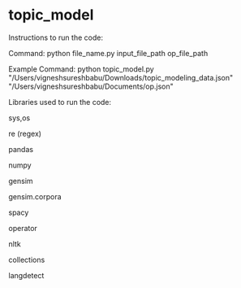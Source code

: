 # topic_model
Instructions to run the code:

Command:  python file_name.py input_file_path op_file_path

Example Command:  python topic_model.py "/Users/vigneshsureshbabu/Downloads/topic_modeling_data.json" "/Users/vigneshsureshbabu/Documents/op.json"

Libraries used to run the code:

sys,os

re (regex)

pandas

numpy

gensim

gensim.corpora

spacy

operator

nltk

collections

langdetect
